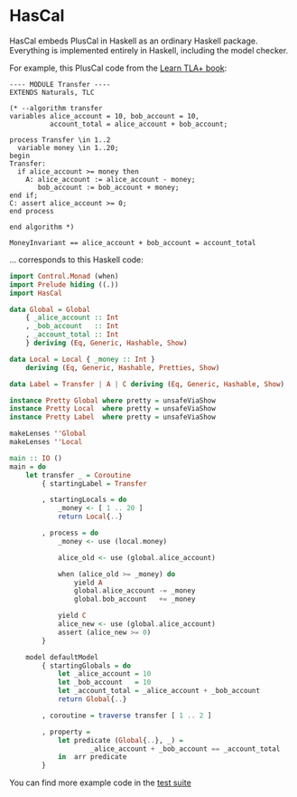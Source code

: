 # HasCal

HasCal embeds PlusCal in Haskell as an ordinary Haskell package.  Everything is
implemented entirely in Haskell, including the model checker.

For example, this PlusCal code from the
[Learn TLA+ book](https://learntla.com/introduction/example/):

```
---- MODULE Transfer ----
EXTENDS Naturals, TLC

(* --algorithm transfer
variables alice_account = 10, bob_account = 10,
          account_total = alice_account + bob_account;

process Transfer \in 1..2
  variable money \in 1..20;
begin
Transfer:
  if alice_account >= money then
    A: alice_account := alice_account - money;
       bob_account := bob_account + money;
end if;
C: assert alice_account >= 0;
end process

end algorithm *)

MoneyInvariant == alice_account + bob_account = account_total
```

… corresponds to this Haskell code:

```haskell
import Control.Monad (when)
import Prelude hiding ((.))
import HasCal

data Global = Global
    { _alice_account :: Int
    , _bob_account   :: Int
    , _account_total :: Int
    } deriving (Eq, Generic, Hashable, Show)

data Local = Local { _money :: Int }
    deriving (Eq, Generic, Hashable, Pretties, Show)

data Label = Transfer | A | C deriving (Eq, Generic, Hashable, Show)

instance Pretty Global where pretty = unsafeViaShow
instance Pretty Local  where pretty = unsafeViaShow
instance Pretty Label  where pretty = unsafeViaShow

makeLenses ''Global
makeLenses ''Local

main :: IO ()
main = do
    let transfer _ = Coroutine
        { startingLabel = Transfer

        , startingLocals = do
            _money <- [ 1 .. 20 ]
            return Local{..}

        , process = do
            _money <- use (local.money)

            alice_old <- use (global.alice_account)

            when (alice_old >= _money) do
                yield A
                global.alice_account -= _money
                global.bob_account   += _money

            yield C
            alice_new <- use (global.alice_account)
            assert (alice_new >= 0)
        }

    model defaultModel
        { startingGlobals = do
            let _alice_account = 10
            let _bob_account   = 10
            let _account_total = _alice_account + _bob_account
            return Global{..}

        , coroutine = traverse transfer [ 1 .. 2 ]

        , property =
            let predicate (Global{..}, _) =
                    _alice_account + _bob_account == _account_total
            in  arr predicate
        }
```

You can find more example code in the [test suite](./tasty/HasCal/Test)
